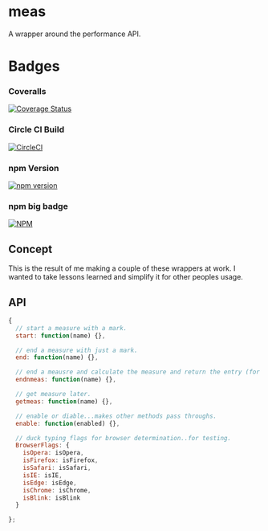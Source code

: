 # meas

A wrapper around the performance API.

# Badges

### Coveralls

[![Coverage Status](https://coveralls.io/repos/github/cbuteau/meas/badge.svg)](https://coveralls.io/github/cbuteau/meas)

### Circle CI Build

[![CircleCI](https://circleci.com/gh/cbuteau/meas.svg?style=svg)](https://circleci.com/gh/cbuteau/meas)

### npm Version

[![npm version](http://img.shields.io/npm/v/meas.svg?style=flat)](https://npmjs.org/package/meas "View this project on npm")


### npm big badge

[![NPM](https://nodei.co/npm/meas.png)](https://nodei.co/npm/meas/)


## Concept

This is the result of me making a couple of these wrappers at work.
I wanted to take lessons learned and simplify it for other peoples usage.

## API

```javascript
{
  // start a measure with a mark.
  start: function(name) {},

  // end a measure with just a mark.
  end: function(name) {},

  // end a meausre and calculate the measure and return the entry (for testing)
  endnmeas: function(name) {},

  // get measure later.
  getmeas: function(name) {},

  // enable or diable...makes other methods pass throughs.
  enable: function(enabled) {},

  // duck typing flags for browser determination..for testing.
  BrowserFlags: {
    isOpera: isOpera,
    isFirefox: isFirefox,
    isSafari: isSafari,
    isIE: isIE,
    isEdge: isEdge,
    isChrome: isChrome,
    isBlink: isBlink  
  }

};

```
